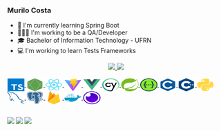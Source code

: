 ### Murilo Costa


- 🌱 I'm currently learning Spring Boot
- 👨🏾‍💻 I'm working to be a QA/Developer
- :mortar_board: Bachelor of Information Technology - UFRN
-  :computer: I'm working to learn Tests Frameworks

<div align="center">
  <a href="https://github.com/mulirous">
    
  <img height="180em" src="https://github-readme-stats.vercel.app/api?username=mulirous&show_icons=true&theme=catppuccin_mocha"/>
  <img height="180em" src="https://github-readme-stats.vercel.app/api/top-langs/?username=mulirous&layout=compact&langs_count=7&theme=catppuccin_mocha"/>   
</div>

<div style="display: inline_block"><br>
  <img align="center" alt="Murilo-Ts" height="30" width="40" src="https://raw.githubusercontent.com/devicons/devicon/master/icons/typescript/typescript-plain.svg">
  <img align="center" alt="Murilo-Node" height="30" width="40" src="https://raw.githubusercontent.com/devicons/devicon/master/icons/nodejs/nodejs-plain.svg">
  <img align="center" alt="Murilo-React" height="30" width="40" src="https://raw.githubusercontent.com/devicons/devicon/master/icons/react/react-original.svg">
  <img align="center" alt="Murilo-Vite" height="30" width="40" src="https://raw.githubusercontent.com/devicons/devicon/refs/heads/master/icons/vitejs/vitejs-original.svg">
  <img align="center" alt="Murilo-Vue" height="30" width="40" src="https://raw.githubusercontent.com/devicons/devicon/master/icons/vuejs/vuejs-original.svg">
  <img align="center" alt="Murilo-Cypress" height="30" width="40" src="https://raw.githubusercontent.com/devicons/devicon/refs/heads/master/icons/cypressio/cypressio-original.svg">
  <img align="center" alt="Murilo-Spring" height="30" width="40" src="https://raw.githubusercontent.com/devicons/devicon/refs/heads/master/icons/spring/spring-original.svg">
  <img align="center" alt="Murilo-Swagger" height="30" width="40" src="https://raw.githubusercontent.com/devicons/devicon/refs/heads/master/icons/swagger/swagger-original.svg">
  <img align="center" alt="Murilo-C" height="30" width="40" src="https://github.com/devicons/devicon/blob/master/icons/c/c-plain.svg">
  <img align="center" alt="Murilo-C++" height="30" width="40" src="https://github.com/devicons/devicon/blob/master/icons/cplusplus/cplusplus-plain.svg">
  <img align="center" alt="Murilo-Python" height="30" width="40" src="https://raw.githubusercontent.com/devicons/devicon/master/icons/python/python-plain.svg">
  <img align="center" alt="Murilo-MySql" height="30" width="40" src="https://raw.githubusercontent.com/devicons/devicon/master/icons/mysql/mysql-original.svg">
  <img align="center" alt="Murilo-Postgress" height="30" width="40" src="https://raw.githubusercontent.com/devicons/devicon/refs/heads/master/icons/postgresql/postgresql-plain.svg">
  <img align="center" alt="Murilo-Firebase" height="30" width="40" src="https://raw.githubusercontent.com/devicons/devicon/refs/heads/master/icons/firebase/firebase-original.svg">
  <img align="center" alt="Murilo-Docker" height="30" width="40" src="https://raw.githubusercontent.com/devicons/devicon/refs/heads/master/icons/docker/docker-plain.svg">
  <img align="center" alt="Murilo-Insomnia" height="30" width="40" src="https://raw.githubusercontent.com/devicons/devicon/refs/heads/master/icons/insomnia/insomnia-original.svg">
   
</div>

##

<div> 
  <a href="https://instagram.com/mulirous" target="_blank"><img src="https://img.shields.io/badge/-Instagram-%23E4405F?style=for-the-badge&logo=instagram&logoColor=white" target="_blank"></a>	
  <a href = "mailto:contato.muriloalimacosta@hotmail.com"><img src="https://img.shields.io/badge/Microsoft_Outlook-0078D4?style=for-the-badge&logo=microsoft-outlook&logoColor=white" target="_blank"></a>
  <a href="https://www.linkedin.com/in/murilo-antonio-lima-da-costa-687b51273" target="_blank"><img src="https://img.shields.io/badge/-LinkedIn-%230077B5?style=for-the-badge&logo=linkedin&logoColor=white" target="_blank"></a> 
  
</div>

